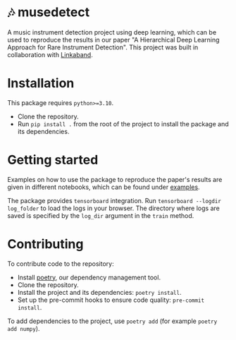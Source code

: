 # 🎶 musedetect
A music instrument detection project using deep learning, which can be used to reproduce the results in our paper "A Hierarchical Deep Learning Approach for Rare Instrument Detection".
This project was built in  collaboration with [Linkaband](https://linkaband.com/).


# Installation
This package requires `python>=3.10`.

* Clone the repository.
* Run `pip install .` from the root of the project to install the package and its dependencies.

# Getting started
Examples on how to use the package to reproduce the paper's results are given in different notebooks, which can be found under [examples](./examples/).

The package provides `tensorboard` integration. Run `tensorboard --logdir log_folder` to load the logs in your browser. The directory where logs are saved is specified by the `log_dir` argument in the `train` method.


# Contributing
To contribute code to the repository:

* Install [poetry](https://python-poetry.org/docs/#installation), our dependency management tool.
* Clone the repository.
* Install the project and its dependencies: `poetry install`.
* Set up the pre-commit hooks to ensure code quality: `pre-commit install`.
  
To add dependencies to the project, use `poetry add` (for example `poetry add numpy`). 


